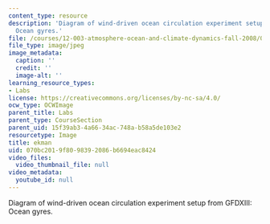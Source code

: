 ```yaml
---
content_type: resource
description: 'Diagram of wind-driven ocean circulation experiment setup from GFDXIII:
  Ocean gyres.'
file: /courses/12-003-atmosphere-ocean-and-climate-dynamics-fall-2008/070bc2019f8098392086b6694eac8424_ekman.jpg
file_type: image/jpeg
image_metadata:
  caption: ''
  credit: ''
  image-alt: ''
learning_resource_types:
- Labs
license: https://creativecommons.org/licenses/by-nc-sa/4.0/
ocw_type: OCWImage
parent_title: Labs
parent_type: CourseSection
parent_uid: 15f39ab3-4a66-34ac-748a-b58a5de103e2
resourcetype: Image
title: ekman
uid: 070bc201-9f80-9839-2086-b6694eac8424
video_files:
  video_thumbnail_file: null
video_metadata:
  youtube_id: null
---
```

Diagram of wind-driven ocean circulation experiment setup from GFDXIII: Ocean gyres.